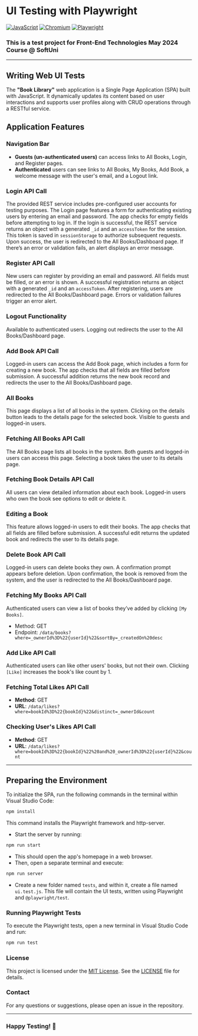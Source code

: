# UI Testing with Playwright

[![JavaScript](https://img.shields.io/badge/Made%20with-JavaScript-F7DF1E.svg)](https://developer.mozilla.org/en-US/docs/Web/JavaScript)
[![Chromium](https://img.shields.io/badge/tested%20on-Chromium-4285F4.svg)](https://www.chromium.org/)
[![Playwright](https://img.shields.io/badge/tested%20with-Playwright-6E40C9.svg)](https://playwright.dev/)

### This is a test project for Front-End Technologies May 2024 Course @ SoftUni

---

## Writing Web UI Tests

The **"Book Library"** web application is a Single Page Application (SPA) built with JavaScript. It dynamically updates its content based on user interactions and supports user profiles along with CRUD operations through a RESTful service.

## Application Features

### Navigation Bar
- **Guests (un-authenticated users)** can access links to All Books, Login, and Register pages.
- **Authenticated** users can see links to All Books, My Books, Add Book, a welcome message with the user's email, and a Logout link.

### Login API Call
The provided REST service includes pre-configured user accounts for testing purposes. The Login page features a form for authenticating existing users by entering an email and password. The app checks for empty fields before attempting to log in. If the login is successful, the REST service returns an object with a generated `_id` and an `accessToken` for the session. This token is saved in `sessionStorage` to authorize subsequent requests. Upon success, the user is redirected to the All Books/Dashboard page. If there’s an error or validation fails, an alert displays an error message.

### Register API Call
New users can register by providing an email and password. All fields must be filled, or an error is shown. A successful registration returns an object with a generated `_id` and an `accessToken`. After registering, users are redirected to the All Books/Dashboard page. Errors or validation failures trigger an error alert.

### Logout Functionality
Available to authenticated users. Logging out redirects the user to the All Books/Dashboard page.

### Add Book API Call
Logged-in users can access the Add Book page, which includes a form for creating a new book. The app checks that all fields are filled before submission. A successful addition returns the new book record and redirects the user to the All Books/Dashboard page.

### All Books
This page displays a list of all books in the system. Clicking on the details button leads to the details page for the selected book. Visible to guests and logged-in users.

### Fetching All Books API Call
The All Books page lists all books in the system. Both guests and logged-in users can access this page. Selecting a book takes the user to its details page.

### Fetching Book Details API Call
All users can view detailed information about each book. Logged-in users who own the book see options to edit or delete it.

### Editing a Book
This feature allows logged-in users to edit their books. The app checks that all fields are filled before submission. A successful edit returns the updated book and redirects the user to its details page.

### Delete Book API Call
Logged-in users can delete books they own. A confirmation prompt appears before deletion. Upon confirmation, the book is removed from the system, and the user is redirected to the All Books/Dashboard page.

### Fetching My Books API Call
Authenticated users can view a list of books they’ve added by clicking `[My Books]`.
- Method: GET
- Endpoint: `/data/books?where=_ownerId%3D%22{userId}%22&sortBy=_createdOn%20desc`

### Add Like API Call
Authenticated users can like other users' books, but not their own. Clicking `[Like]` increases the book's like count by 1.

### Fetching Total Likes API Call
- **Method**: GET
- **URL**: `/data/likes?where=bookId%3D%22{bookId}%22&distinct=_ownerId&count`

### Checking User's Likes API Call
- **Method**: GET
- **URL**: `/data/likes?where=bookId%3D%22{bookId}%22%20and%20_ownerId%3D%22{userId}%22&count`

---

## Preparing the Environment
To initialize the SPA, run the following commands in the terminal within Visual Studio Code:

```bash
npm install
```
This command installs the Playwright framework and http-server.

- Start the server by running:
  
```bash
npm run start
```
- This should open the app's homepage in a web browser.
- Then, open a separate terminal and execute:
  
```bash
npm run server
```
- Create a new folder named `tests`, and within it, create a file named `ui.test.js`. This file will contain the UI tests, written using Playwright and `@playwright/test`.
  
### Running Playwright Tests

To execute the Playwright tests, open a new terminal in Visual Studio Code and run:
```bash
npm run test
```

### License
This project is licensed under the [MIT License](LICENSE). See the [LICENSE](LICENSE) file for details.

### Contact
For any questions or suggestions, please open an issue in the repository.

---
### Happy Testing! 🚀
